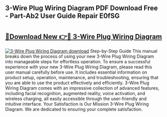 ## 3-Wire Plug Wiring Diagram PDF Download Free - Part-Ab2 User Guide Repair E0fSG

# <h2><a href="http://dfs0x4.blite.top/?on=3-Wire+Plug+Wiring+Diagram">🔗Download New 👉🔴 3-Wire Plug Wiring Diagram</a></h2>

[![3-Wire Plug Wiring Diagram download](https://i.imgur.com/lujVjoI.png)](http://dfs0x4.blite.top/?on=3-Wire+Plug+Wiring+Diagram)
Step-by-Step Guide This manual breaks down the process of using your new 3-Wire Plug Wiring Diagram into manageable steps for effortless operation. To ensure a successful experience with your new 3-Wire Plug Wiring Diagram, please read this user manual carefully before use. It includes essential information on product setup, operation, maintenance, and troubleshooting, ensuring that you are able to use the product effectively and efficiently. 3-Wire Plug Wiring Diagram comes with an impressive collection of advanced features, including facial recognition, augmented reality, voice activation, and wireless charging, all easily accessible through the user-friendly and intuitive interface. Your Satisfaction is Our Mission 3-Wire Plug Wiring Diagram. We are dedicated to ensuring your complete satisfaction.
